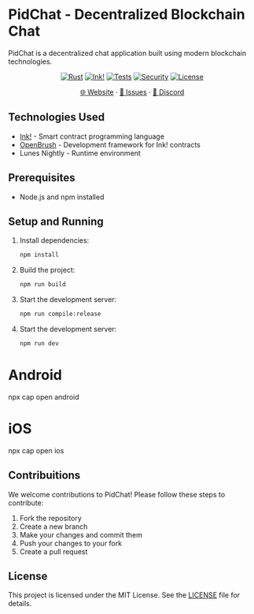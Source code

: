 # PidChat - Decentralized Blockchain Chat

PidChat is a decentralized chat application built using modern blockchain technologies.

<div align="center">

[![Rust](https://img.shields.io/badge/Rust-1.75+-orange.svg)](https://www.rust-lang.org)
[![Ink!](https://img.shields.io/badge/Ink!-5.1.1-blue.svg)](https://use.ink/)
[![Tests](https://img.shields.io/badge/Tests-57%20Passing-brightgreen.svg)](tests)
[![Security](https://img.shields.io/badge/Security-OWASP-red.svg)](security)
[![License](https://img.shields.io/badge/License-MIT-yellow.svg)](LICENSE)


[🌐 Website](https://pidchat.com) · [🐛 Issues](https://github.com/pidchat/channel/issues) · [💬 Discord](https://discord.gg/xB4rHApb)

</div>

## Technologies Used

- [Ink!](https://use.ink/) - Smart contract programming language
- [OpenBrush](https://openbrush.io/) - Development framework for Ink! contracts
- Lunes Nightly - Runtime environment

## Prerequisites

- Node.js and npm installed

## Setup and Running

1. Install dependencies:
    ```bash
    npm install
    ```

2. Build the project:
    ```bash
    npm run build   
    ```

3. Start the development server:
    ```bash
    npm run compile:release
    ```

4. Start the development server:
    ```bash
    npm run dev
    ```
# Android 
  npx cap open android
  
# iOS
  npx cap open ios

## Contribuitions

We welcome contributions to PidChat! Please follow these steps to contribute:

1. Fork the repository
2. Create a new branch
3. Make your changes and commit them
4. Push your changes to your fork
5. Create a pull request


## License

This project is licensed under the MIT License. See the [LICENSE](LICENSE) file for details.

